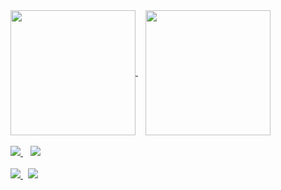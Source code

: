 <a href="https://github.com/anuraghazra/github-readme-stats">
  <img height=200 align="center" src="https://github-readme-stats.vercel.app/api?username=zacharycoulter&theme=tokyonight" />
</a>&nbsp;&nbsp;
<a href="https://github.com/anuraghazra/convoychat">
  <img height=200 align="center" src="https://github-readme-stats.vercel.app/api/top-langs?username=zacharycoulter&layout=compact&langs_count=8&card_width=320&theme=tokyonight" />
</a>
<br/>
<br/>
<a href="https://github.com/zacharycoulter/dotfiles">
  <img src="https://github-readme-stats.vercel.app/api/pin/?username=zacharycoulter&repo=dotfiles&theme=tokyonight" />
</a>&nbsp;&nbsp;
<a href="https://github.com/zacharycoulter/bun-postcss">
  <img src="https://github-readme-stats.vercel.app/api/pin/?username=zacharycoulter&repo=bun-postcss&theme=tokyonight" />
</a><br/><br/>
<a href="https://github.com/zacharycoulter/sanity-plugin-asset-source-getty">
  <img src="https://github-readme-stats.vercel.app/api/pin/?username=zacharycoulter&repo=sanity-plugin-asset-source-getty&theme=tokyonight" />
</a>&nbsp;
<a href="https://github.com/zacharycoulter/strapi-provider-upload-b2">
  <img src="https://github-readme-stats.vercel.app/api/pin/?username=zacharycoulter&repo=strapi-provider-upload-b2&theme=tokyonight" />
</a>
